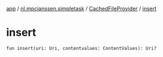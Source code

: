 [app](../../index.md) / [nl.mpcjanssen.simpletask](../index.md) / [CachedFileProvider](index.md) / [insert](.)

# insert

`fun insert(uri: Uri, contentvalues: ContentValues): Uri?`